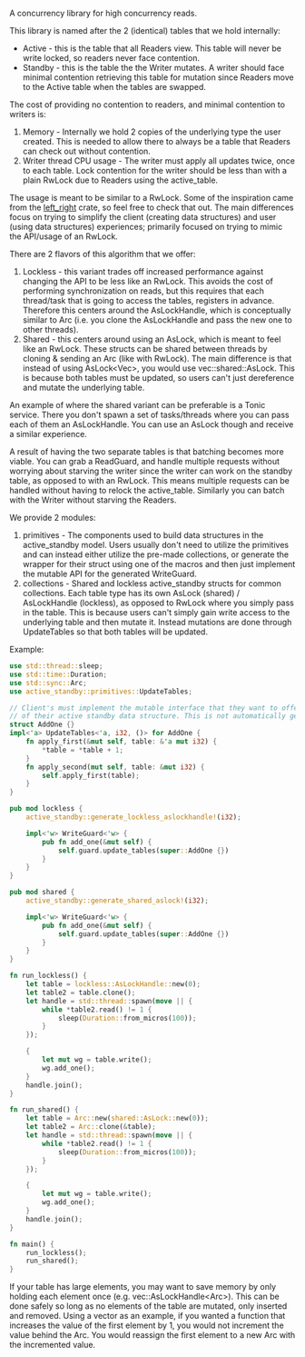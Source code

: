 A concurrency library for high concurrency reads.

This library is named after the 2 (identical) tables that we hold internally:
- Active - this is the table that all Readers view. This table will never be
  write locked, so readers never face contention.
- Standby - this is the table the the Writer mutates. A writer should face
  minimal contention retrieving this table for mutation since Readers move to
  the Active table when the tables are swapped.

The cost of providing no contention to readers, and minimal contention to
writers is:
1. Memory - Internally we hold 2 copies of the underlying type the user created.
   This is needed to allow there to always be a table that Readers can check out
   without contention.
2. Writer thread CPU usage - The writer must apply all updates twice, once to
   each table. Lock contention for the writer should be less than with a plain
   RwLock due to Readers using the active_table.

The usage is meant to be similar to a RwLock. Some of the inspiration came from
the [left_right](https://crates.io/crates/left-right) crate, so feel free to
check that out. The main differences focus on trying to simplify the client
(creating data structures) and user (using data structures) experiences;
primarily focused on trying to mimic the API/usage of an RwLock.

There are 2 flavors of this algorithm that we offer:
1. Lockless - this variant trades off increased performance against changing the
   API to be less like an RwLock. This avoids the cost of performing
   synchronization on reads, but this requires that each thread/task that is
   going to access the tables, registers in advance. Therefore this centers
   around the AsLockHandle, which is conceptually similar to Arc<RwLock> (i.e.
   you clone the AsLockHandle and pass the new one to other threads).
2. Shared - this centers around using an AsLock, which is meant to feel like an
   RwLock. These structs can be shared between threads by cloning & sending an
   Arc<AsLock> (like with RwLock). The main difference is that instead of using
   AsLock<Vec<T>>, you would use vec::shared::AsLock<T>. This is because both
   tables must be updated, so users can't just dereference and mutate the
   underlying table.

An example of where the shared variant can be preferable is a Tonic service.
There you don't spawn a set of tasks/threads where you can pass each of them an
AsLockHandle. You can use an AsLock though and receive a similar experience.

A result of having the two separate tables is that batching becomes more viable.
You can grab a ReadGuard, and handle multiple requests without worrying about
starving the writer since the writer can work on the standby table, as opposed
to with an RwLock. This means multiple requests can be handled without having to
relock the active_table. Similarly you can batch with the Writer without
starving the Readers.

We provide 2 modules:
1. primitives - The components used to build data structures in the
   active_standby model. Users usually don't need to utilize the primitives and
   can instead either utilize the pre-made collections, or generate the wrapper
   for their struct using one of the macros and then just implement the mutable
   API for the generated WriteGuard.
2. collections - Shared and lockless active_standby structs for common
   collections. Each table type has its own AsLock (shared) / AsLockHandle
   (lockless), as opposed to RwLock where you simply pass in the table. This is
   because users can't simply gain write access to the underlying table and then
   mutate it. Instead mutations are done through UpdateTables so that both
   tables will be updated.

Example:
```rust
use std::thread::sleep;
use std::time::Duration;
use std::sync::Arc;
use active_standby::primitives::UpdateTables;

// Client's must implement the mutable interface that they want to offer users
// of their active standby data structure. This is not automatically generated.
struct AddOne {}
impl<'a> UpdateTables<'a, i32, ()> for AddOne {
    fn apply_first(&mut self, table: &'a mut i32) {
        *table = *table + 1;
    }
    fn apply_second(mut self, table: &mut i32) {
        self.apply_first(table);
    }
}

pub mod lockless {
    active_standby::generate_lockless_aslockhandle!(i32);

    impl<'w> WriteGuard<'w> {
        pub fn add_one(&mut self) {
            self.guard.update_tables(super::AddOne {})
        }
    }
}

pub mod shared {
    active_standby::generate_shared_aslock!(i32);

    impl<'w> WriteGuard<'w> {
        pub fn add_one(&mut self) {
            self.guard.update_tables(super::AddOne {})
        }
    }
}

fn run_lockless() {
    let table = lockless::AsLockHandle::new(0);
    let table2 = table.clone();
    let handle = std::thread::spawn(move || {
        while *table2.read() != 1 {
            sleep(Duration::from_micros(100));
        }
    });

    {
        let mut wg = table.write();
        wg.add_one();
    }
    handle.join();
}

fn run_shared() {
    let table = Arc::new(shared::AsLock::new(0));
    let table2 = Arc::clone(&table);
    let handle = std::thread::spawn(move || {
        while *table2.read() != 1 {
            sleep(Duration::from_micros(100));
        }
    });

    {
        let mut wg = table.write();
        wg.add_one();
    }
    handle.join();
}

fn main() {
    run_lockless();
    run_shared();
}
```

If your table has large elements, you may want to save memory by only holding
each element once (e.g. vec::AsLockHandle<Arc<i32>>). This can be done safely so
long as no elements of the table are mutated, only inserted and removed. Using a
vector as an example, if you wanted a function that increases the value of the
first element by 1, you would not increment the value behind the Arc. You would
reassign the first element to a new Arc with the incremented value.